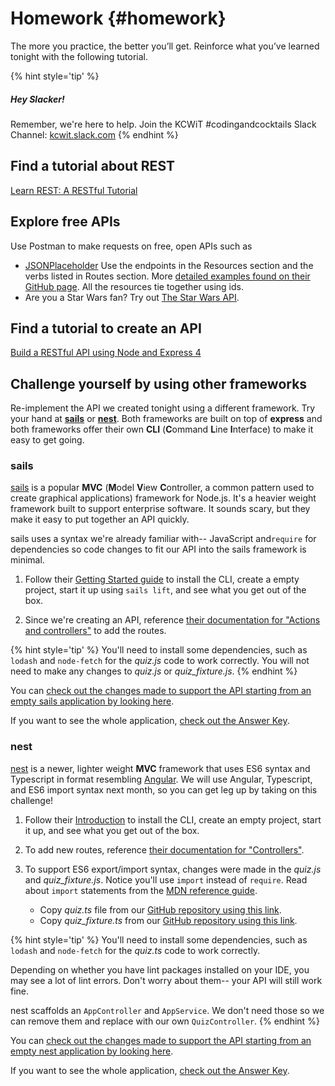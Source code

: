 # Homework {#homework}

The more you practice, the better you’ll get. Reinforce what you’ve learned tonight with the following tutorial.

{% hint style='tip' %}
##### Hey Slacker!

Remember, we're here to help.
Join the KCWiT #codingandcocktails Slack Channel: [kcwit.slack.com](http://kcwit.slack.com)
{% endhint %}

## Find a tutorial about REST
[Learn REST: A RESTful Tutorial](https://www.restapitutorial.com/)

## Explore free APIs
Use Postman to make requests on free, open APIs such as
   * [JSONPlaceholder](https://jsonplaceholder.typicode.com/)
     Use the endpoints in the Resources section and the verbs listed in Routes section. More [detailed examples found on their GitHub page](https://github.com/typicode/jsonplaceholder#how-to). All the resources tie together using ids.
   * Are you a Star Wars fan? Try out [The Star Wars API](https://swapi.co/). 

## Find a tutorial to create an API
[Build a RESTful API using Node and Express 4](https://scotch.io/tutorials/build-a-restful-api-using-node-and-express-4)

## Challenge yourself by using other frameworks
Re-implement the API we created tonight using a different framework. Try your hand at [**sails**](https://sailsjs.com/) or [**nest**](https://nestjs.com/). Both frameworks are built on top of **express** and both frameworks offer their own **CLI** (**C**ommand **L**ine **I**nterface) to make it easy to get going.

### sails
[sails](https://sailsjs.com/) is a popular **MVC** (**M**odel **V**iew **C**ontroller, a common pattern used to create graphical applications) framework for Node.js. It's a heavier weight framework built to support enterprise software. It sounds scary, but they make it easy to put together an API quickly. 

sails uses a syntax we're already familiar with-- JavaScript and`require` for dependencies so code changes to fit our API into the sails framework is minimal.

1. Follow their [Getting Started guide](https://sailsjs.com/get-started) to install the CLI, create a empty project, start it up using `sails lift`, and see what you get out of the box.

1. Since we're creating an API, reference [their documentation for "Actions and controllers"](https://sailsjs.com/documentation/concepts/actions-and-controllers) to add the routes.

{% hint style='tip' %}
You'll need to install some dependencies, such as `lodash` and `node-fetch` for the _quiz.js_ code to work correctly.
You will not need to make any changes to _quiz.js_ or _quiz_fixture.js_.
{% endhint %}

You can [check out the changes made to support the API starting from an empty sails application by looking here](https://github.com/KansasCityWomeninTechnology/trivia-api/commit/a6f1f687569a9890005be12511731e5d8a522e2b).

If you want to see the whole application, [check out the Answer Key](https://github.com/KansasCityWomeninTechnology/trivia-api/tree/bonus-sails).


### nest
[nest](https://nestjs.com/) is a newer, lighter weight **MVC** framework that uses ES6 syntax and Typescript in format resembling [Angular](https://angular.io). We will use Angular, Typescript, and ES6 import syntax next month, so you can get leg up by taking on this challenge!

1. Follow their [Introduction](https://docs.nestjs.com/) to install the CLI, create an empty project, start it up, and see what you get out of the box.

1. To add new routes, reference [their documentation for "Controllers"](https://docs.nestjs.com/controllers).

1. To support ES6 export/import syntax, changes were made in the _quiz.js_ and _quiz_fixture.js_. Notice you'll use `import` instead of `require`. Read about `import` statements from the [MDN reference guide](https://developer.mozilla.org/en-US/docs/Web/JavaScript/Reference/Statements/import). 
   * Copy _quiz.ts_ file from our [GitHub repository using this link](https://raw.githubusercontent.com/KansasCityWomeninTechnology/trivia-api/f233b076132a3a3b1f0444df21ab528e0c38b8c5/src/quiz.ts). 
   * Copy _quiz_fixture.ts_ from our [GitHub repository using this link](https://raw.githubusercontent.com/KansasCityWomeninTechnology/trivia-api/f233b076132a3a3b1f0444df21ab528e0c38b8c5/src/quiz_fixture.ts).

{% hint style='tip' %}
You'll need to install some dependencies, such as `lodash` and `node-fetch` for the _quiz.ts_ code to work correctly.

Depending on whether you have lint packages installed on your IDE, you may see a lot of lint errors. Don't worry about them-- your API will still work fine.

nest scaffolds an `AppController` and `AppService`. We don't need those so we can remove them and replace with our own `QuizController`.
{% endhint %}

You can [check out the changes made to support the API starting from an empty nest application by looking here](https://github.com/KansasCityWomeninTechnology/trivia-api/commit/f233b076132a3a3b1f0444df21ab528e0c38b8c5).

If you want to see the whole application, [check out the Answer Key](https://github.com/KansasCityWomeninTechnology/trivia-api/tree/bonus-nest).